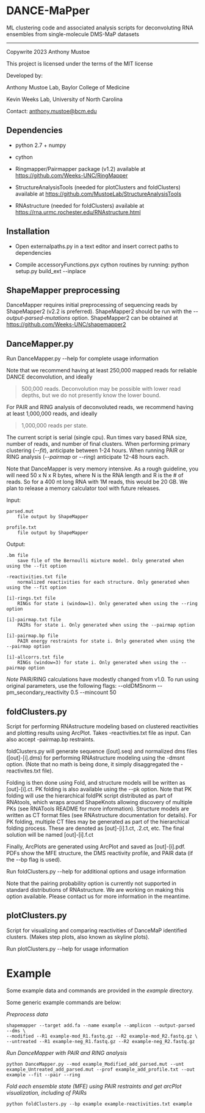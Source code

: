 # DANCE-MaPper
ML clustering code and associated analysis scripts for deconvoluting RNA ensembles
from single-molecule DMS-MaP datasets

-----------------------------------------
Copywrite 2023 Anthony Mustoe

This project is licensed under the terms of the MIT license

Developed by:

Anthony Mustoe Lab, Baylor College of Medicine

Kevin Weeks Lab, University of North Carolina

Contact: anthony.mustoe@bcm.edu



Dependencies
------------
- python 2.7 + numpy

- cython 

- Ringmapper/Pairmapper package (v1.2)
    available at https://github.com/Weeks-UNC/RingMapper

- StructureAnalysisTools (needed for plotClusters and foldClusters)
    available at https://github.com/MustoeLab/StructureAnalysisTools
    
- RNAstructure (needed for foldClusters)
    available at https://rna.urmc.rochester.edu/RNAstructure.html



Installation
------------
- Open externalpaths.py in a text editor and insert correct paths to dependencies

- Compile accessoryFunctions.pyx cython routines by running:
    python setup.py build_ext --inplace



ShapeMapper preprocessing
-----------------------
DanceMapper requires initial preprocessing of sequencing reads by ShapeMapper2 (v2.2 is preferred). 
ShapeMapper2 should be run with the *--output-parsed-mutations* option.
ShapeMapper2 can be obtained at https://github.com/Weeks-UNC/shapemapper2


DanceMapper.py
--------------
Run DanceMapper.py --help for complete usage information

Note that we recommend having at least 250,000 mapped reads for reliable DANCE deconvolution, and ideally
>500,000 reads. Deconvolution may be possible with lower read depths, but we do not presently know the 
lower bound. 

For PAIR and RING analysis of deconvoluted reads, we recommend having at least 1,000,000 reads, and ideally
>1,000,000 reads per state.

The current script is serial (single cpu). Run times vary based RNA size, number of reads, and number
of final clusters. When performing primary clustering (*--fit*), anticipate between 1-24 hours. When running
PAIR or RING analysis (*--pairmap* or *--ring*) anticipate 12-48 hours each. 

Note that DanceMapper is very memory intensive. As a rough guideline, you will need 50 x N x R bytes, where
N is the RNA length and R is the # of reads. So for a 400 nt long RNA with 1M reads, this would be 20 GB. 
We plan to release a memory calculator tool with future releases.


Input:
    
    parsed.mut 
        file output by ShapeMapper
    
    profile.txt 
        file output by ShapeMapper
    

Output:

    .bm file 
        save file of the Bernoulli mixture model. Only generated when using the --fit option

    -reactivities.txt file
        normalized reactivities for each structure. Only generated when using the --fit option

    [i]-rings.txt file
        RINGs for state i (window=1). Only generated when using the --ring option

    [i]-pairmap.txt file
        PAIRs for state i. Only generated when using the --pairmap option

    [i]-pairmap.bp file
        PAIR energy restraints for state i. Only generated when using the --pairmap option

    [i]-allcorrs.txt file
        RINGs (window=3) for state i. Only generated when using the --pairmap option



*Note* PAIR/RING calculations have modestly changed from v1.0. To run using original parameters, 
use the following flags:
--oldDMSnorm --pm_secondary_reactivity 0.5 --mincount 50


foldClusters.py
----------------
Script for performing RNAstructure modeling based on clustered reactivities and plotting results 
using ArcPlot. Takes -reactivities.txt file as input. Can also accept -pairmap.bp restraints. 

foldClusters.py will generate sequence ([out].seq) and normalized dms files ([out]-[i].dms) for
performing RNAstructure modeling using the -dmsnt option. (Note that no math is being done, 
it simply disaggregated the -reactivites.txt file).

Folding is then done using Fold, and structure models will be written as [out]-[i].ct. 
PK folding is also available using the --pk option. Note that PK folding will use the hierarchical 
foldPK script distributed as part of RNAtools, which wraps around ShapeKnots allowing discovery of 
multiple PKs (see RNATools README for more information). Structure models are written as CT format files 
(see RNAstructure documentation for details). For PK folding, multiple CT files may be generated as 
part of the hierarchical folding process. These are denoted as [out]-[i].1.ct, .2.ct, etc. 
The final solution will be named [out]-[i].f.ct

Finally, ArcPlots are generated using ArcPlot and saved as [out]-[i].pdf. PDFs show
the MFE structure, the DMS reactivity profile, and PAIR data (if the --bp flag is used).

Run foldClusters.py --help for additional options and usage information

Note that the pairing probability option is currently not supported in standard distributions of RNAstructure.
We are working on making this option available. Please contact us for more information in the meantime.




plotClusters.py
----------------
Script for visualizing and comparing reactivities of DanceMaP identified clusters.
(Makes step plots, also known as skyline plots).

Run plotClusters.py --help for usage information



Example
========

Some example data and commands are provided in the *example* directory. 


Some generic example commands are below:


*Preprocess data*

    shapemapper --target add.fa --name example --amplicon --output-parsed --dms \
    --modified --R1 example-mod_R1.fastq.gz --R2 example-mod_R2.fastq.gz \
    --untreated --R1 example-neg_R1.fastq.gz --R2 example-neg_R2.fastq.gz

*Run DanceMapper with PAIR and RING analysis*

    python DanceMapper.py --mod example_Modified_add_parsed.mut --unt example_Untreated_add_parsed.mut --prof example_add_profile.txt --out example --fit --pair --ring


*Fold each ensemble state (MFE) using PAIR restraints and get arcPlot visualization, including of PAIRs*
    
    python foldClusters.py --bp example example-reactivities.txt example





